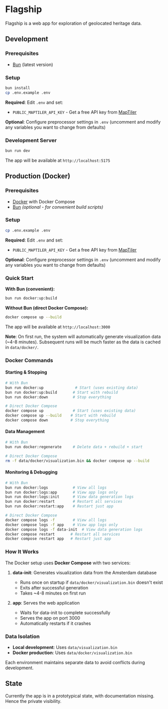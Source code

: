 # Flagship

 Flagship is a web app for exploration of geolocated heritage data.

## Development

### Prerequisites
- [Bun](https://bun.sh) (latest version)

### Setup
```bash
bun install
cp .env.example .env
```

**Required**: Edit `.env` and set:
- `PUBLIC_MAPTILER_API_KEY` - Get a free API key from [MapTiler](https://www.maptiler.com/)

**Optional**: Configure preprocessor settings in `.env` (uncomment and modify any variables you want to change from defaults)

### Development Server
```bash
bun run dev
```

The app will be available at `http://localhost:5175`

## Production (Docker)

### Prerequisites
- [Docker](https://docker.com) with Docker Compose
- [Bun](https://bun.sh) *(optional - for convenient build scripts)*

### Setup
```bash
cp .env.example .env
```

**Required**: Edit `.env` and set:
- `PUBLIC_MAPTILER_API_KEY` - Get a free API key from [MapTiler](https://www.maptiler.com/)

**Optional**: Configure preprocessor settings in `.env` (uncomment and modify any variables you want to change from defaults)

### Quick Start

**With Bun (convenient):**
```bash
bun run docker:up:build
```

**Without Bun (direct Docker Compose):**
```bash
docker compose up --build
```

The app will be available at `http://localhost:3000`

**Note**: On first run, the system will automatically generate visualization data (~4-8 minutes). Subsequent runs will be much faster as the data is cached in `data/docker/`.

### Docker Commands

#### Starting & Stopping
```bash
# With Bun
bun run docker:up              # Start (uses existing data)
bun run docker:up:build       # Start with rebuild
bun run docker:down           # Stop everything

# Direct Docker Compose
docker compose up             # Start (uses existing data) 
docker compose up --build    # Start with rebuild
docker compose down          # Stop everything
```

#### Data Management
```bash
# With Bun
bun run docker:regenerate     # Delete data + rebuild + start

# Direct Docker Compose
rm -f data/docker/visualization.bin && docker compose up --build
```

#### Monitoring & Debugging
```bash
# With Bun
bun run docker:logs           # View all logs
bun run docker:logs:app       # View app logs only
bun run docker:logs:init      # View data generation logs
bun run docker:restart        # Restart all services
bun run docker:restart:app    # Restart just app

# Direct Docker Compose
docker compose logs -f        # View all logs
docker compose logs -f app    # View app logs only
docker compose logs -f data-init  # View data generation logs
docker compose restart       # Restart all services
docker compose restart app   # Restart just app
```

### How It Works

The Docker setup uses **Docker Compose** with two services:

1. **data-init**: Generates visualization data from the Amsterdam database
   - Runs once on startup if `data/docker/visualization.bin` doesn't exist
   - Exits after successful generation
   - Takes ~4-8 minutes on first run

2. **app**: Serves the web application  
   - Waits for data-init to complete successfully
   - Serves the app on port 3000
   - Automatically restarts if it crashes

### Data Isolation
- **Local development**: Uses `data/visualization.bin`
- **Docker production**: Uses `data/docker/visualization.bin` 

Each environment maintains separate data to avoid conflicts during development.

## State

Currently the app is in a prototypical state, with documentation missing. Hence the private visibility. 
